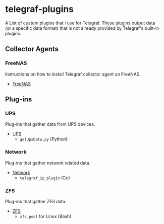 # telegraf-plugins

A List of custom plugins that I use for Telegraf. These plugins output data (or a specific data format) that is not already provided by Telegraf's built-in plugins.


Collector Agents
---

### FreeNAS

Instructions on how to install Telegraf collector agent on FreeNAS.

+ [FreeNAS](./FreeNAS/README.md)

Plug-ins
---

### UPS

Plug-ins that gather data from UPS devices.

+ [UPS](./UPS/README.md)
  - `getUpsData.py` (Python)

### Network

Plug-ins that gather network related data.

+ [Network](./network/README.md)
  - `telegraf_ip_plugin` (Go)

### ZFS

Plug-ins that gather ZFS data.

+ [ZFS](./zfs/README.md)
  - `zfs_pool` for Linux (Bash)
